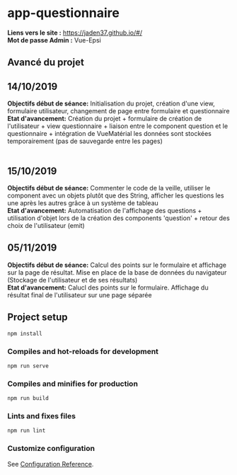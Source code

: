# app-questionnaire
__Liens vers le site :__ https://jaden37.github.io/#/
<br>
__Mot de passe Admin :__ Vue-Epsi

## Avancé du projet

## 14/10/2019
__Objectifs début de séance:__ Initialisation du projet, création d'une view, formulaire utilisateur, changement de page entre formulaire et questionnaire <br>
__Etat d'avancement:__ Création du projet + formulaire de création de l'utilisateur + view questionnaire + liaison entre le component question et le questionnaire + intégration de VueMatérial les données sont stockées temporairement (pas de sauvegarde entre les pages) <br><br>

## 15/10/2019
__Objectifs début de séance:__ Commenter le code de la veille, utiliser le component avec un objets plutôt que des String, afficher les questions les une après les autres grâce à un système de tableau <br>
__Etat d'avancement:__ Automatisation de l'affichage des questions + utilisation d'objet lors de la création des components 'question' + retour des choix de l'utilisateur (emit)

## 05/11/2019
__Objectifs début de séance:__ Calcul des points sur le formulaire et affichage sur la page de résultat. Mise en place de la base de données du navigateur (Stockage de l'utilisateur et de ses résultats) <br>
__Etat d'avancement:__  Calucl des points sur le formulaire. Affichage du résultat final de l'utilisateur sur une page séparée

## Project setup
```
npm install
```

### Compiles and hot-reloads for development
```
npm run serve
```

### Compiles and minifies for production
```
npm run build
```

### Lints and fixes files
```
npm run lint
```

### Customize configuration
See [Configuration Reference](https://cli.vuejs.org/config/).

